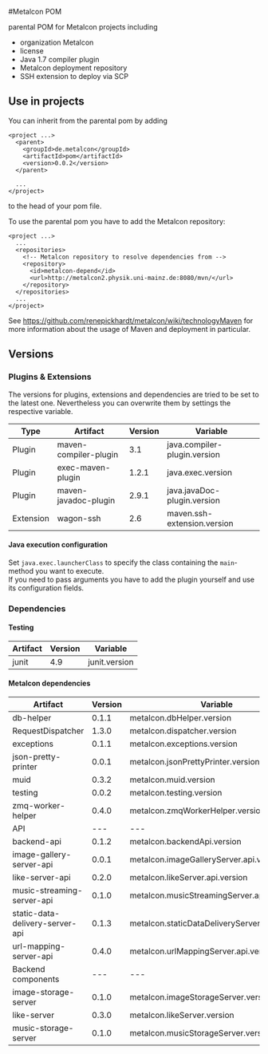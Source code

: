 #Metalcon POM

parental POM for Metalcon projects including

* organization Metalcon
* license
* Java 1.7 compiler plugin
* Metalcon deployment repository
* SSH extension to deploy via SCP

## Use in projects

You can inherit from the parental pom by adding

    <project ...>
      <parent>
        <groupId>de.metalcon</groupId>
        <artifactId>pom</artifactId>
        <version>0.0.2</version>
      </parent>
      
      ...
    </project>

to the head of your pom file.

To use the parental pom you have to add the Metalcon repository:

    <project ...>
      ...
      <repositories>
        <!-- Metalcon repository to resolve dependencies from -->
        <repository>
          <id>metalcon-depend</id>
          <url>http://metalcon2.physik.uni-mainz.de:8080/mvn/</url>
        </repository>
      </repositories>
      ...
    </project>

See https://github.com/renepickhardt/metalcon/wiki/technologyMaven for more information about the usage of Maven and deployment in particular.

## Versions

### Plugins & Extensions

The versions for plugins, extensions and dependencies are tried to be set to the latest one. Nevertheless you can overwrite them by settings the respective variable.

| Type      | Artifact              | Version | Variable |
| --------- | --------------------- | ------- | -------- |
| Plugin    | maven-compiler-plugin | 3.1     | java.compiler-plugin.version |
| Plugin    | exec-maven-plugin     | 1.2.1   | java.exec.version |
| Plugin    | maven-javadoc-plugin  | 2.9.1   | java.javaDoc-plugin.version |
| Extension | wagon-ssh             | 2.6     | maven.ssh-extension.version |

#### Java execution configuration

Set `java.exec.launcherClass` to specify the class containing the `main`-method you want to execute.  
If you need to pass arguments you have to add the plugin yourself and use its configuration fields.

### Dependencies

#### Testing

| Artifact | Version | Variable |
| -------- | ------- | -------- |
| junit    | 4.9     | junit.version |

#### Metalcon dependencies

| Artifact | Version | Variable |
| -------- | ------- | -------- |
| db-helper | 0.1.1  | metalcon.dbHelper.version |
| RequestDispatcher | 1.3.0 | metalcon.dispatcher.version |
| exceptions | 0.1.1 | metalcon.exceptions.version |
| json-pretty-printer | 0.0.1 | metalcon.jsonPrettyPrinter.version |
| muid     | 0.3.2   | metalcon.muid.version |
| testing | 0.0.2 | metalcon.testing.version |
| zmq-worker-helper | 0.4.0 | metalcon.zmqWorkerHelper.version |
| API |---|---|
| backend-api | 0.1.2 | metalcon.backendApi.version |
| image-gallery-server-api | 0.0.1 | metalcon.imageGalleryServer.api.version |
| like-server-api | 0.2.0 | metalcon.likeServer.api.version |
| music-streaming-server-api      | 0.1.0 | metalcon.musicStreamingServer.api.version |
| static-data-delivery-server-api | 0.1.3 | metalcon.staticDataDeliveryServer.api.version |
| url-mapping-server-api          | 0.4.0 | metalcon.urlMappingServer.api.version |
| Backend components |---|---|
| image-storage-server | 0.1.0 | metalcon.imageStorageServer.version |
| like-server | 0.3.0 | metalcon.likeServer.version |
| music-storage-server | 0.1.0 | metalcon.musicStorageServer.version |
